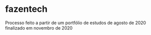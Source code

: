 # fazentech
Processo feito a partir de um portfólio de estudos de agosto de 2020 finalizado em novembro de 2020
